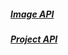 
##### [Image API](./src/Images/Controllers/image.md)

##### [Project API](./src/Projects/project.md)

